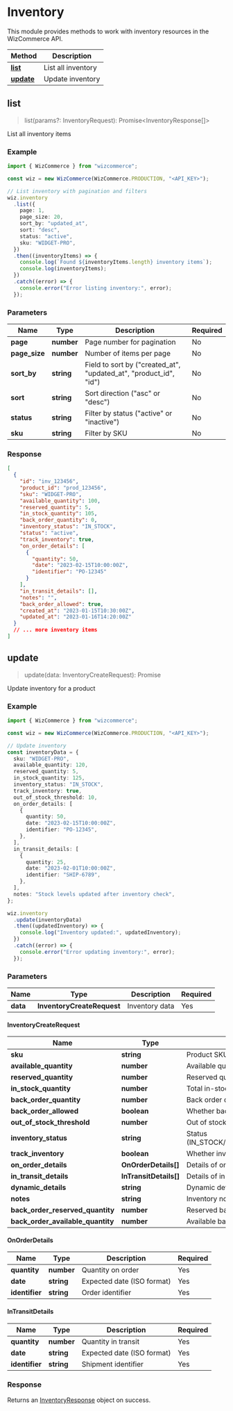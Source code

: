 # Inventory

This module provides methods to work with inventory resources in the WizCommerce API.

| Method                | Description        |
| --------------------- | ------------------ |
| [**list**](#list)     | List all inventory |
| [**update**](#update) | Update inventory   |

## list

> list(params?: InventoryRequest): Promise<InventoryResponse[]>

List all inventory items

### Example

```typescript
import { WizCommerce } from "wizcommerce";

const wiz = new WizCommerce(WizCommerce.PRODUCTION, "<API_KEY>");

// List inventory with pagination and filters
wiz.inventory
  .list({
    page: 1,
    page_size: 20,
    sort_by: "updated_at",
    sort: "desc",
    status: "active",
    sku: "WIDGET-PRO",
  })
  .then((inventoryItems) => {
    console.log(`Found ${inventoryItems.length} inventory items`);
    console.log(inventoryItems);
  })
  .catch((error) => {
    console.error("Error listing inventory:", error);
  });
```

### Parameters

| Name          | Type       | Description                                                       | Required |
| ------------- | ---------- | ----------------------------------------------------------------- | -------- |
| **page**      | **number** | Page number for pagination                                        | No       |
| **page_size** | **number** | Number of items per page                                          | No       |
| **sort_by**   | **string** | Field to sort by ("created_at", "updated_at", "product_id", "id") | No       |
| **sort**      | **string** | Sort direction ("asc" or "desc")                                  | No       |
| **status**    | **string** | Filter by status ("active" or "inactive")                         | No       |
| **sku**       | **string** | Filter by SKU                                                     | No       |

### Response

```json
[
  {
    "id": "inv_123456",
    "product_id": "prod_123456",
    "sku": "WIDGET-PRO",
    "available_quantity": 100,
    "reserved_quantity": 5,
    "in_stock_quantity": 105,
    "back_order_quantity": 0,
    "inventory_status": "IN_STOCK",
    "status": "active",
    "track_inventory": true,
    "on_order_details": [
      {
        "quantity": 50,
        "date": "2023-02-15T10:00:00Z",
        "identifier": "PO-12345"
      }
    ],
    "in_transit_details": [],
    "notes": "",
    "back_order_allowed": true,
    "created_at": "2023-01-15T10:30:00Z",
    "updated_at": "2023-01-16T14:20:00Z"
  }
  // ... more inventory items
]
```

## update

> update(data: InventoryCreateRequest): Promise<InventoryResponse>

Update inventory for a product

### Example

```typescript
import { WizCommerce } from "wizcommerce";

const wiz = new WizCommerce(WizCommerce.PRODUCTION, "<API_KEY>");

// Update inventory
const inventoryData = {
  sku: "WIDGET-PRO",
  available_quantity: 120,
  reserved_quantity: 5,
  in_stock_quantity: 125,
  inventory_status: "IN_STOCK",
  track_inventory: true,
  out_of_stock_threshold: 10,
  on_order_details: [
    {
      quantity: 50,
      date: "2023-02-15T10:00:00Z",
      identifier: "PO-12345",
    },
  ],
  in_transit_details: [
    {
      quantity: 25,
      date: "2023-02-01T10:00:00Z",
      identifier: "SHIP-6789",
    },
  ],
  notes: "Stock levels updated after inventory check",
};

wiz.inventory
  .update(inventoryData)
  .then((updatedInventory) => {
    console.log("Inventory updated:", updatedInventory);
  })
  .catch((error) => {
    console.error("Error updating inventory:", error);
  });
```

### Parameters

| Name     | Type                       | Description    | Required |
| -------- | -------------------------- | -------------- | -------- |
| **data** | **InventoryCreateRequest** | Inventory data | Yes      |

#### InventoryCreateRequest

| Name                              | Type                   | Description                               | Required |
| --------------------------------- | ---------------------- | ----------------------------------------- | -------- |
| **sku**                           | **string**             | Product SKU                               | Yes      |
| **available_quantity**            | **number**             | Available quantity                        | Yes      |
| **reserved_quantity**             | **number**             | Reserved quantity                         | Yes      |
| **in_stock_quantity**             | **number**             | Total in-stock quantity                   | Yes      |
| **back_order_quantity**           | **number**             | Back order quantity                       | No       |
| **back_order_allowed**            | **boolean**            | Whether back orders are allowed           | No       |
| **out_of_stock_threshold**        | **number**             | Out of stock threshold                    | Yes      |
| **inventory_status**              | **string**             | Status (IN_STOCK/OUT_OF_STOCK/BACK_ORDER) | Yes      |
| **track_inventory**               | **boolean**            | Whether inventory is tracked              | Yes      |
| **on_order_details**              | **OnOrderDetails[]**   | Details of on-order items                 | Yes      |
| **in_transit_details**            | **InTransitDetails[]** | Details of in-transit items               | Yes      |
| **dynamic_details**               | **string**             | Dynamic details (JSON string)             | No       |
| **notes**                         | **string**             | Inventory notes                           | No       |
| **back_order_reserved_quantity**  | **number**             | Reserved back order quantity              | No       |
| **back_order_available_quantity** | **number**             | Available back order quantity             | No       |

#### OnOrderDetails

| Name           | Type       | Description                | Required |
| -------------- | ---------- | -------------------------- | -------- |
| **quantity**   | **number** | Quantity on order          | Yes      |
| **date**       | **string** | Expected date (ISO format) | Yes      |
| **identifier** | **string** | Order identifier           | Yes      |

#### InTransitDetails

| Name           | Type       | Description                | Required |
| -------------- | ---------- | -------------------------- | -------- |
| **quantity**   | **number** | Quantity in transit        | Yes      |
| **date**       | **string** | Expected date (ISO format) | Yes      |
| **identifier** | **string** | Shipment identifier        | Yes      |

### Response

Returns an [InventoryResponse](#list-response) object on success.
